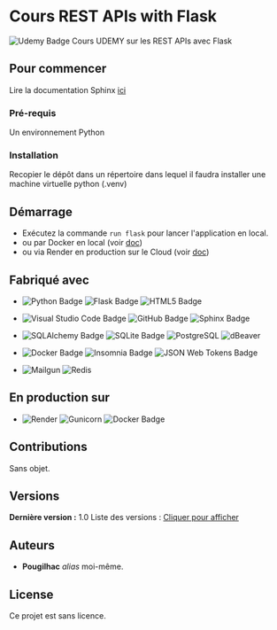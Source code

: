 # Cours REST APIs with Flask

![Udemy Badge](https://img.shields.io/badge/Udemy-A435F0?logo=udemy&logoColor=fff)
 Cours UDEMY sur les REST APIs avec Flask

## Pour commencer

Lire la documentation Sphinx [ici](docs/build/html/index.html)

### Pré-requis

Un environnement Python

### Installation

Recopier le dépôt dans un répertoire dans lequel il faudra installer une machine
virtuelle python (.venv)

## Démarrage

* Exécutez la commande ``run flask`` pour lancer l'application en local.
* ou par Docker en local (voir [doc](docs/build/html/index.html))
* ou via Render en production sur le Cloud (voir [doc](docs/build/html/index.html))


## Fabriqué avec

* ![Python Badge](https://img.shields.io/badge/Python-FFD43B?style=for-the-badge&logo=python&logoColor=blue&style=flat)
![Flask Badge](https://img.shields.io/badge/Flask-000?logo=flask&logoColor=fff)
![HTML5 Badge](https://img.shields.io/badge/HTML5-E34F26?logo=html5&logoColor=fff)

* ![Visual Studio Code Badge](https://img.shields.io/badge/Visual%20Studio%20Code-007ACC?logo=visualstudiocode&logoColor=fff)
![GitHub Badge](https://img.shields.io/badge/GitHub-181717?logo=github&logoColor=fff)
![Sphinx Badge](https://img.shields.io/badge/Sphinx-000?logo=sphinx&logoColor=fff)

* ![SQLAlchemy Badge](https://img.shields.io/badge/SQLAlchemy-D71F00?logo=sqlalchemy&logoColor=fff&style=plastic)
![SQLite Badge](https://img.shields.io/badge/SQLite-003B57?logo=sqlite&logoColor=fff&style=plastic)
![PostgreSQL](https://img.shields.io/badge/PostgreSQL-4169E1.svg?style=for-the-badge&logo=PostgreSQL&logoColor=white)
![dBeaver](https://img.shields.io/badge/DBeaver-382923.svg?style=for-the-badge&logo=DBeaver&logoColor=white)

* ![Docker Badge](https://img.shields.io/badge/Docker-2496ED?logo=docker&logoColor=fff)
![Insomnia Badge](https://img.shields.io/badge/Insomnia-4000BF?logo=insomnia&logoColor=fff&style=plastic)
![JSON Web Tokens Badge](https://img.shields.io/badge/JSON%20Web%20Tokens-000?logo=jsonwebtokens&logoColor=fff&style=plastic)

* ![Mailgun](https://img.shields.io/badge/Mailgun-F06B66.svg?style=for-the-badge&logo=Mailgun&logoColor=white)
![Redis](https://img.shields.io/badge/redis-%23DD0031.svg?style=for-the-badge&logo=redis&logoColor=white)

## En production sur

* ![Render](https://img.shields.io/badge/Render-%46E3B7.svg?style=for-the-badge&logo=render&logoColor=white)
![Gunicorn](https://img.shields.io/badge/gunicorn-%298729.svg?style=for-the-badge&logo=gunicorn&logoColor=white)
![Docker Badge](https://img.shields.io/badge/Docker-2496ED?logo=docker&logoColor=fff)

## Contributions

Sans objet.

## Versions

**Dernière version :** 1.0
Liste des versions : [Cliquer pour afficher](https://github.com/pougilhac94/REST-APIs-with-FLASK/tags)

## Auteurs

* **Pougilhac** _alias_ moi-même.

## License

Ce projet est sans licence.
